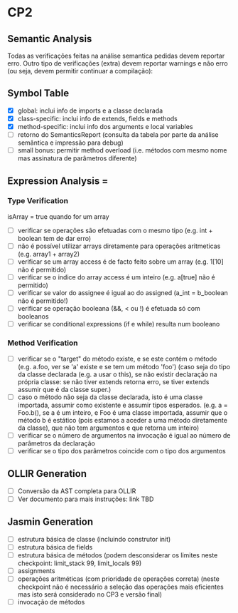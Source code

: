 # CP2

## Semantic Analysis

Todas as verificações feitas na análise semantica pedidas devem reportar erro. Outro tipo de verificações (extra) devem reportar warnings e não erro (ou seja, devem permitir continuar a compilação):

## Symbol Table

- [x] global: inclui info de imports e a classe declarada
- [x] class-specific: inclui info de extends, fields e methods
- [x] method-specific: inclui info dos arguments e local variables
- [ ] retorno do SemanticsReport (consulta da tabela por parte da análise semântica e impressão para debug)
- [ ] small bonus: permitir method overload (i.e. métodos com mesmo nome mas assinatura de parâmetros diferente)

## Expression Analysis =

### Type Verification

isArray = true quando for um array
- [ ] verificar se operações são efetuadas com o mesmo tipo (e.g. int + boolean tem de dar erro)
- [ ] não é possível utilizar arrays diretamente para operações aritmeticas (e.g. array1 + array2)
- [ ] verificar se um array access é de facto feito sobre um array (e.g. 1[10] não é permitido)
- [ ] verificar se o indice do array access é um inteiro (e.g. a[true] não é permitido)
- [ ] verificar se valor do assignee é igual ao do assigned (a_int = b_boolean não é permitido!)
- [ ] verificar se operação booleana (&&, < ou !) é efetuada só com booleanos
- [ ] verificar se conditional expressions (if e while) resulta num booleano

### Method Verification

- [ ] verificar se o "target" do método existe, e se este contém o método (e.g. a.foo, ver se 'a' existe e se tem um método 'foo')
(caso seja do tipo da classe declarada (e.g. a usar o this), se não existir declaração na própria classe: se não tiver extends retorna erro, se tiver extends assumir que é da classe super.)
- [ ] caso o método não seja da classe declarada, isto é uma classe importada, assumir como existente e assumir tipos esperados. (e.g. a = Foo.b(), se a é um inteiro, e Foo é uma classe importada, assumir que o método b é estático (pois estamos a aceder a uma método diretamente da classe), que não tem argumentos e que retorna um inteiro)
- [ ] verificar se o número de argumentos na invocação é igual ao número de parâmetros da declaração
- [ ] verificar se o tipo dos parâmetros coincide com o tipo dos argumentos

## OLLIR Generation

- [ ] Conversão da AST completa para OLLIR
- [ ] Ver documento para mais instruções: link TBD

## Jasmin Generation

- [ ] estrutura básica de classe (incluindo construtor init)
- [ ] estrutura básica de fields
- [ ] estrutura básica de métodos (podem desconsiderar os limites neste checkpoint: limit_stack 99, limit_locals 99)
- [ ] assignments
- [ ] operações aritméticas (com prioridade de operações correta) (neste checkpoint não é necessário a seleção das operações mais eficientes mas isto será considerado no CP3 e versão final)
- [ ] invocação de métodos
